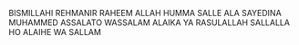 BISMILLAHI REHMANIR RAHEEM
ALLAH HUMMA SALLE ALA SAYEDINA MUHAMMED
ASSALATO WASSALAM ALAIKA YA RASULALLAH SALLALLA HO ALAIHE WA SALLAM

